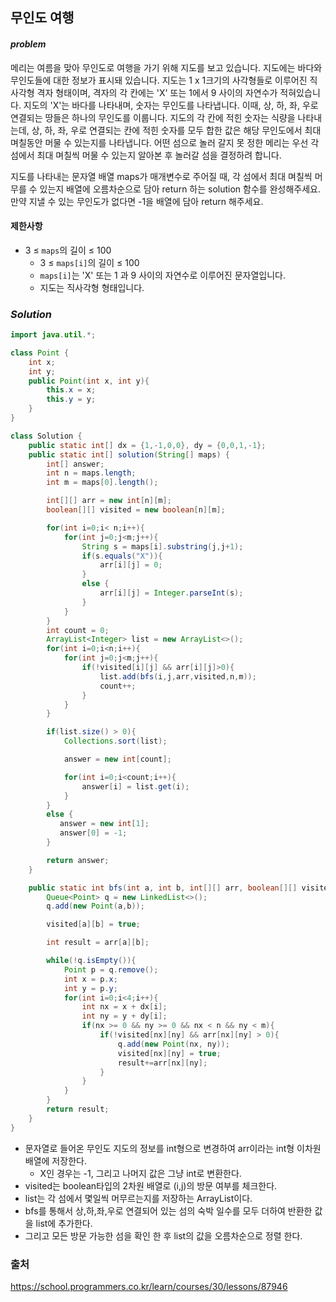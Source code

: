 ## **무인도 여행**


#### ***problem***
메리는 여름을 맞아 무인도로 여행을 가기 위해 지도를 보고 있습니다. 지도에는 바다와 무인도들에 대한 정보가 표시돼 있습니다. 지도는 1 x 1크기의 사각형들로 이루어진 직사각형 격자 형태이며, 격자의 각 칸에는 'X' 또는 1에서 9 사이의 자연수가 적혀있습니다. 지도의 'X'는 바다를 나타내며, 숫자는 무인도를 나타냅니다. 이때, 상, 하, 좌, 우로 연결되는 땅들은 하나의 무인도를 이룹니다. 지도의 각 칸에 적힌 숫자는 식량을 나타내는데, 상, 하, 좌, 우로 연결되는 칸에 적힌 숫자를 모두 합한 값은 해당 무인도에서 최대 며칠동안 머물 수 있는지를 나타냅니다. 어떤 섬으로 놀러 갈지 못 정한 메리는 우선 각 섬에서 최대 며칠씩 머물 수 있는지 알아본 후 놀러갈 섬을 결정하려 합니다.

지도를 나타내는 문자열 배열 maps가 매개변수로 주어질 때, 각 섬에서 최대 며칠씩 머무를 수 있는지 배열에 오름차순으로 담아 return 하는 solution 함수를 완성해주세요. 만약 지낼 수 있는 무인도가 없다면 -1을 배열에 담아 return 해주세요.

#### **제한사항**
- 3 ≤ `maps`의 길이 ≤ 100
    - 3 ≤ `maps[i]`의 길이 ≤ 100
    - `maps[i]`는 'X' 또는 1 과 9 사이의 자연수로 이루어진 문자열입니다.
    - 지도는 직사각형 형태입니다.
### ***Solution***
``` java
import java.util.*;

class Point {
    int x;
    int y;
    public Point(int x, int y){
        this.x = x;
        this.y = y;
    }
}

class Solution {
    public static int[] dx = {1,-1,0,0}, dy = {0,0,1,-1};
    public static int[] solution(String[] maps) {
        int[] answer;
        int n = maps.length;
        int m = maps[0].length();

        int[][] arr = new int[n][m];
        boolean[][] visited = new boolean[n][m];

        for(int i=0;i< n;i++){
            for(int j=0;j<m;j++){
                String s = maps[i].substring(j,j+1);
                if(s.equals("X")){
                    arr[i][j] = 0;
                }
                else {
                    arr[i][j] = Integer.parseInt(s);
                }
            }
        }
        int count = 0;
        ArrayList<Integer> list = new ArrayList<>();
        for(int i=0;i<n;i++){
            for(int j=0;j<m;j++){
                if(!visited[i][j] && arr[i][j]>0){
                    list.add(bfs(i,j,arr,visited,n,m));
                    count++;
                }
            }
        }

        if(list.size() > 0){
            Collections.sort(list);

            answer = new int[count];

            for(int i=0;i<count;i++){
                answer[i] = list.get(i);
            }
        }
        else {
           answer = new int[1];
           answer[0] = -1;
        }

        return answer;
    }

    public static int bfs(int a, int b, int[][] arr, boolean[][] visited, int n, int m){
        Queue<Point> q = new LinkedList<>();
        q.add(new Point(a,b));

        visited[a][b] = true;

        int result = arr[a][b];

        while(!q.isEmpty()){
            Point p = q.remove();
            int x = p.x;
            int y = p.y;
            for(int i=0;i<4;i++){
                int nx = x + dx[i];
                int ny = y + dy[i];
                if(nx >= 0 && ny >= 0 && nx < n && ny < m){
                    if(!visited[nx][ny] && arr[nx][ny] > 0){
                        q.add(new Point(nx, ny));
                        visited[nx][ny] = true;
                        result+=arr[nx][ny];
                    }
                }
            }
        }
        return result;
    }
}
```
-  문자열로 들어온 무인도 지도의 정보를 int형으로 변경하여 arr이라는 int형 이차원 배열에 저장한다.
    - X인 경우는 -1, 그리고 나머지 값은 그냥 int로 변환한다.
- visited는 boolean타입의 2차원 배열로 (i,j)의 방문 여부를 체크한다.
- list는 각 섬에서 몇일씩 머무르는지를 저장하는 ArrayList이다.
- bfs를 통해서 상,하,좌,우로 연결되어 있는 섬의 숙박 일수를 모두 더하여 반환한 값을 list에 추가한다.
- 그리고 모든 방문 가능한 섬을 확인 한 후 list의 값을 오름차순으로 정렬 한다.

### 출처
https://school.programmers.co.kr/learn/courses/30/lessons/87946